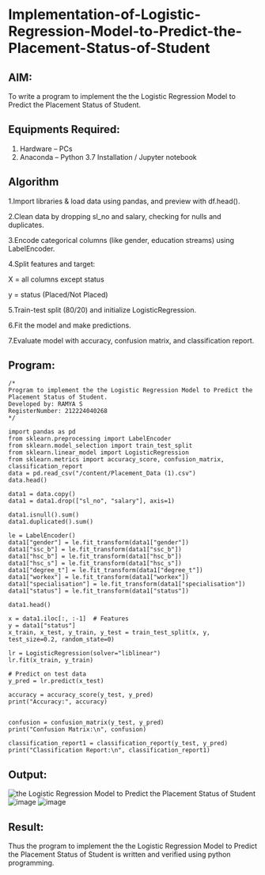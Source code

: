 # Implementation-of-Logistic-Regression-Model-to-Predict-the-Placement-Status-of-Student

## AIM:
To write a program to implement the the Logistic Regression Model to Predict the Placement Status of Student.

## Equipments Required:
1. Hardware – PCs
2. Anaconda – Python 3.7 Installation / Jupyter notebook

## Algorithm
1.Import libraries & load data using pandas, and preview with df.head().

2.Clean data by dropping sl_no and salary, checking for nulls and duplicates.

3.Encode categorical columns (like gender, education streams) using LabelEncoder.

4.Split features and target:

X = all columns except status

y = status (Placed/Not Placed)

5.Train-test split (80/20) and initialize LogisticRegression.

6.Fit the model and make predictions.

7.Evaluate model with accuracy, confusion matrix, and classification report.

## Program:
```
/*
Program to implement the the Logistic Regression Model to Predict the Placement Status of Student.
Developed by: RAMYA S
RegisterNumber: 212224040268
*/

import pandas as pd
from sklearn.preprocessing import LabelEncoder
from sklearn.model_selection import train_test_split
from sklearn.linear_model import LogisticRegression
from sklearn.metrics import accuracy_score, confusion_matrix, classification_report
data = pd.read_csv("/content/Placement_Data (1).csv")
data.head()

data1 = data.copy()
data1 = data1.drop(["sl_no", "salary"], axis=1)

data1.isnull().sum()
data1.duplicated().sum()

le = LabelEncoder()
data1["gender"] = le.fit_transform(data1["gender"])
data1["ssc_b"] = le.fit_transform(data1["ssc_b"])
data1["hsc_b"] = le.fit_transform(data1["hsc_b"])
data1["hsc_s"] = le.fit_transform(data1["hsc_s"])
data1["degree_t"] = le.fit_transform(data1["degree_t"])
data1["workex"] = le.fit_transform(data1["workex"])
data1["specialisation"] = le.fit_transform(data1["specialisation"])
data1["status"] = le.fit_transform(data1["status"])

data1.head()

x = data1.iloc[:, :-1]  # Features
y = data1["status"]
x_train, x_test, y_train, y_test = train_test_split(x, y, test_size=0.2, random_state=0)

lr = LogisticRegression(solver="liblinear")
lr.fit(x_train, y_train)

# Predict on test data
y_pred = lr.predict(x_test)

accuracy = accuracy_score(y_test, y_pred)
print("Accuracy:", accuracy)


confusion = confusion_matrix(y_test, y_pred)
print("Confusion Matrix:\n", confusion)

classification_report1 = classification_report(y_test, y_pred)
print("Classification Report:\n", classification_report1)
```

## Output:
![the Logistic Regression Model to Predict the Placement Status of Student](sam.png)
![image](https://github.com/user-attachments/assets/18a2139c-057e-4d9f-a83c-498f59d88c3e)
![image](https://github.com/user-attachments/assets/28adba7e-c552-4772-97eb-13bf1e759afd)


## Result:
Thus the program to implement the the Logistic Regression Model to Predict the Placement Status of Student is written and verified using python programming.
